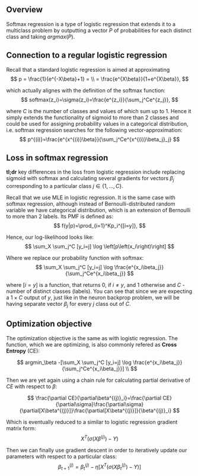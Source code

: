 ## Overview
Softmax regression is a type of logistic regression that extends it to a multiclass problem by outputting a vector $P$ of probabilities for each distinct class and taking $argmax(P)$.

## Connection to a regular logistic regression
Recall that a standard logistic regression is aimed at approximating
$$
p = \frac{1}{e^{-X\beta}+1} = \\
= \frac{e^{X\beta}}{1+e^{X\beta}},
$$

which actually alignes with the definition of the softmax function:
$$
softmax(z_i)=\sigma(z_i)=\frac{e^{z_i}}{\sum_j^Ce^{z_j}},
$$

where $C$ is the number of classes and values of which sum up to $1$. Hence it simply extends the functionality of sigmoid to more than 2 classes and could be used for assigning probability values in a categorical distribution, i.e. softmax regression searches for the following vector-approximation:
$$
p^{(i)}=\frac{e^{x^{(i)}\beta}}{\sum_j^Ce^{x^{(i)}\beta_j}_j}
$$

## Loss in softmax regression
**tl;dr** key differences in the loss from logistic regression include replacing sigmoid with softmax and calculating several gradients for vectors $\beta_j$ corresponding to a particular class $j\in\{1,...,C\}$.

Recall that we use MLE in logistic regression. It is the same case with softmax regression, although instead of Bernoulli-distributed random variable we have categorical distribution, which is an extension of Bernoulli to more than 2 labels. Its PMF is defined as:
$$
f(y|p)=\prod_{i=1}^Kp_i^{[i=y]},
$$

Hence, our log-likelihood looks like:
$$
\sum_X \sum_j^C [y_i=j] \log \left[p\left(x_i\right)\right]
$$

Where we replace our probability function with softmax:
$$
\sum_X \sum_j^C [y_i=j] \log \frac{e^{x_i\beta_j}}{\sum_j^Ce^{x_i\beta_j}}
$$

where $[i=y]$ is a function, that returns $0$, if $i\neq y$, and $1$ otherwise and $C$ - number of distinct classes (labels). You can see that since we are expecting a $1\times C$ output of $y$, just like in the neuron backprop problem, we will be having separate vector $\beta_j$ for every $j$ class out of $C$. 

## Optimization objective
The optimization objective is the same as with logistic regression. The function, which we are optimizing, is also commonly refered as **Cross Entropy** (CE):

$$
argmin_\beta -[\sum_X \sum_j^C [y_i=j] \log \frac{e^{x_i\beta_j}}{\sum_j^Ce^{x_i\beta_j}}] \\
$$

Then we are yet again using a chain rule for calculating partial derivative of $CE$ with respect to $\beta$:


$$
\frac{\partial CE}{\partial\beta^{(j)}_i}=\frac{\partial CE}{\partial\sigma}\frac{\partial\sigma}{\partial[X\beta^{(j)}]}\frac{\partial[X\beta^{(j)}]}{\beta^{(j)}_i}
$$

Which is eventually reduced to a similar to logistic regression gradient matrix form:
$$
X^T(\sigma(X\beta^{(j)})-Y)
$$

Then we can finally use gradient descent in order to iteratively update our parameters with respect to a particular class:
$$
\beta^{(j)}_{t+1}=\beta^{(j)}_t - \eta [X^T(\sigma(X\beta^{(j)}_t)-Y)]
$$
